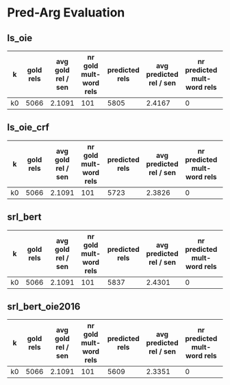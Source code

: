 # Pred-Arg Evaluation
## ls_oie

|  k | gold rels | avg gold rel / sen | nr gold mult-word rels | predicted rels | avg predicted rel / sen | nr predicted mult-word rels | prec | rec | F1 |
|-------------- | -------------- | -------------- | -------------- | -------------- | -------------- | -------------- | -------------- | -------------- | -------------- | 
| k0 | 5066 | 2.1091 | 101 | 5805 | 2.4167 | 0 | **0.5717** | **0.6552** | **0.6106** | 


## ls_oie_crf

|  k | gold rels | avg gold rel / sen | nr gold mult-word rels | predicted rels | avg predicted rel / sen | nr predicted mult-word rels | prec | rec | F1 |
|-------------- | -------------- | -------------- | -------------- | -------------- | -------------- | -------------- | -------------- | -------------- | -------------- | 
| k0 | 5066 | 2.1091 | 101 | 5723 | 2.3826 | 0 | **0.5752** | **0.6498** | **0.6102** | 


## srl_bert

|  k | gold rels | avg gold rel / sen | nr gold mult-word rels | predicted rels | avg predicted rel / sen | nr predicted mult-word rels | prec | rec | F1 |
|-------------- | -------------- | -------------- | -------------- | -------------- | -------------- | -------------- | -------------- | -------------- | -------------- | 
| k0 | 5066 | 2.1091 | 101 | 5837 | 2.4301 | 0 | **0.5736** | **0.6609** | **0.6142** | 


## srl_bert_oie2016

|  k | gold rels | avg gold rel / sen | nr gold mult-word rels | predicted rels | avg predicted rel / sen | nr predicted mult-word rels | prec | rec | F1 |
|-------------- | -------------- | -------------- | -------------- | -------------- | -------------- | -------------- | -------------- | -------------- | -------------- | 
| k0 | 5066 | 2.1091 | 101 | 5609 | 2.3351 | 0 | **0.5837** | **0.6463** | **0.6134** | 



